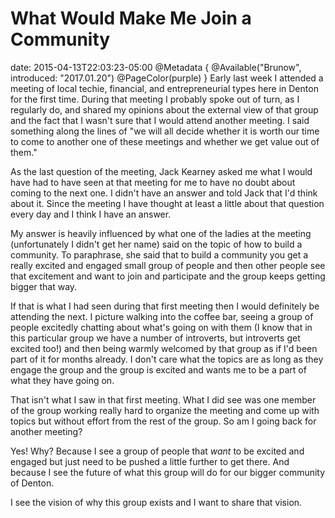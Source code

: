 # What Would Make Me Join a Community
date: 2015-04-13T22:03:23-05:00
@Metadata {
  @Available("Brunow", introduced: "2017.01.20")
  @PageColor(purple)
}
Early last week I attended a meeting of local techie, financial, and entrepreneurial types here in Denton for the first time. During that meeting I probably spoke out of turn, as I regularly do, and shared my opinions about the external view of that group and the fact that I wasn't sure that I would attend another meeting. I said something along the lines of "we will all  decide whether it is worth our time to come to another one of these meetings and whether we get value out of them."

As the last question of the meeting, Jack Kearney asked me what I would have had to have seen at that meeting for me to have no doubt about coming to the next one. I didn't have an answer and told Jack that I'd think about it. Since the meeting I have thought at least a little about that question every day and I think I have an answer.

My answer is heavily influenced by what one of the ladies at the meeting (unfortunately I didn't get her name) said on the topic of how to build a community. To paraphrase, she said that to build a community you get a really excited and engaged small group of people and then other people see that excitement and want to join and participate and the group keeps getting bigger that way.

If that is what I had seen during that first meeting then I would definitely be attending the next. I picture walking into the coffee bar, seeing a group of people excitedly chatting about what's going on with them (I know that in this particular group we have a number of introverts, but introverts get excited too!) and then being warmly welcomed by that group as if I'd been part of it for months already. I don't care what the topics are as long as they engage the group and the group is excited and wants me to be a part of what they have going on.

That isn't what I saw in that first meeting. What I did see was one member of the group working really hard to organize the meeting and come up with topics but without effort from the rest of the group. So am I going back for another meeting?

Yes! Why? Because I see a group of people that *want* to be excited and engaged but just need to be pushed a little further to get there. And because I see the future of what this group will do for our bigger community of Denton.

I see the vision of why this group exists and I want to share that vision.
